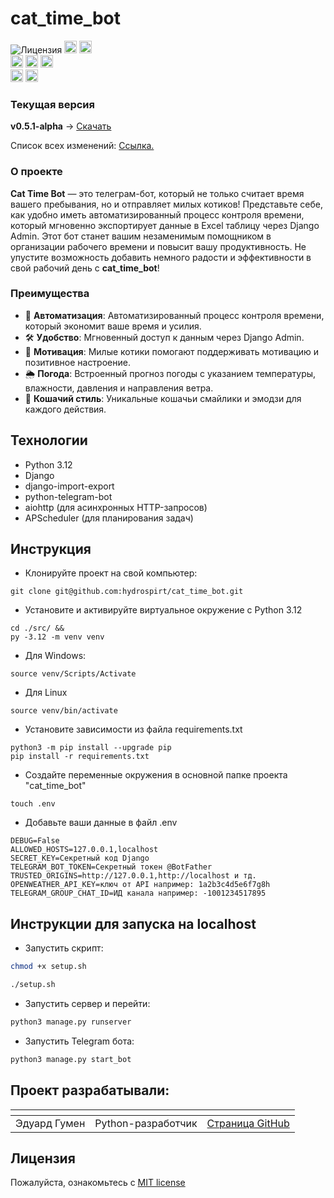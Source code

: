 # cat_time_bot
![Лицензия](https://img.shields.io/github/license/hydrospirt/cat_time_bot)
<a href="https://www.python.org/" style="text-decoration: none;"><img src="https://img.shields.io/badge/Python-3.12.9-blue?style=flat&logo=python&logoColor=ffdd54" height="20" alt="python"></a>
<a href="https://www.djangoproject.com/" style="text-decoration: none;"><img src="https://img.shields.io/badge/Django-5.1.7-blue?style=flat&logo=django" height="20" alt="django"></a>
<br>
<a href="https://github.com/League-Of-Free-Internet/empty_project/branches" style="text-decoration: none;"><img src="https://img.shields.io/github/commit-activity/w/1517mb/cat_time_bot" height="20" alt="commit-activity"></a>
<a href="https://github.com/1517mb/cat_time_bot/branches" style="text-decoration: none;"><img src="https://img.shields.io/github/last-commit/1517mb/cat_time_bot" height="20" alt="last-commit"></a>
<a href="https://github.com/orgs/League-Of-Free-Internet/projects/2" style="text-decoration: none;"><img src="https://img.shields.io/github/issues/1517mb/cat_time_bot" height="20" alt="issues"></a>
<br>
<img src="https://img.shields.io/github/repo-size/1517mb/cat_time_bot" height="20" alt="repo-size">
    <img src="https://img.shields.io/github/languages/code-size/1517mb/cat_time_bot" height="20" alt="code-size">

### Текущая версия

**v0.5.1-alpha** -> [Скачать](https://github.com/1517mb/cat_time_bot/releases/tag/v0.5.1-alpha)

Список всех изменений: [Ссылка.](https://github.com/1517mb/cat_time_bot/blob/master/CHANGE_LIST.md)

### О проекте
**Cat Time Bot** — это телеграм-бот, который не только считает время вашего пребывания, но и отправляет милых котиков! Представьте себе, как удобно иметь автоматизированный процесс контроля времени, который мгновенно экспортирует данные в Excel таблицу через Django Admin. Этот бот станет вашим незаменимым помощником в организации рабочего времени и повысит вашу продуктивность. Не упустите возможность добавить немного радости и эффективности в свой рабочий день с **cat_time_bot**!

### Преимущества

- 🤖 **Автоматизация**: Автоматизированный процесс контроля времени, который экономит ваше время и усилия.
- 🛠️ **Удобство**: Мгновенный доступ к данным через Django Admin.
- 💪 **Мотивация**: Милые котики помогают поддерживать мотивацию и позитивное настроение.
- 🌦️ **Погода**: Встроенный прогноз погоды с указанием температуры, влажности, давления и направления ветра.
- 🐾 **Кошачий стиль**: Уникальные кошачьи смайлики и эмодзи для каждого действия.

## Технологии
- Python 3.12
- Django
- django-import-export
- python-telegram-bot
- aiohttp (для асинхронных HTTP-запросов)
- APScheduler (для планирования задач)

## Инструкция

- Клонируйте проект на свой компьютер:
```
git clone git@github.com:hydrospirt/cat_time_bot.git
```
- Установите и активируйте виртуальное окружение c Python 3.12
```
cd ./src/ &&
py -3.12 -m venv venv
```
- Для Windows:
```
source venv/Scripts/Activate
```
- Для Linux
```
source venv/bin/activate
```
- Установите зависимости из файла requirements.txt
```
python3 -m pip install --upgrade pip
pip install -r requirements.txt
```
- Создайте переменные окружения в основной папке проекта "cat_time_bot"
```
touch .env
```
- Добавьте ваши данные в файл .env
```
DEBUG=False
ALLOWED_HOSTS=127.0.0.1,localhost
SECRET_KEY=Секретный код Django
TELEGRAM_BOT_TOKEN=Секретный токен @BotFather
TRUSTED_ORIGINS=http://127.0.0.1,http://localhost и тд.
OPENWEATHER_API_KEY=ключ от API например: 1a2b3c4d5e6f7g8h
TELEGRAM_GROUP_CHAT_ID=ИД канала например: -1001234517895
```
## Инструкции для запуска на localhost
- Запустить скрипт:
```bash
chmod +x setup.sh

./setup.sh
```
- Запустить сервер и перейти:
```bash
python3 manage.py runserver
```
- Запустить Telegram бота:
```bash
python3 manage.py start_bot
```

## Проект разрабатывали:
| <!-- --> | <!-- -->      | <!-- -->    |
|----------|---------------|-------------|
| Эдуард Гумен | Python-разработчик | [Cтраница GitHub](https://github.com/hydrospirt) |


## Лицензия

Пожалуйста, ознакомьтесь с [MIT license](https://github.com/hydrospirt/cat_time_bot?tab=MIT-1-ov-file)
